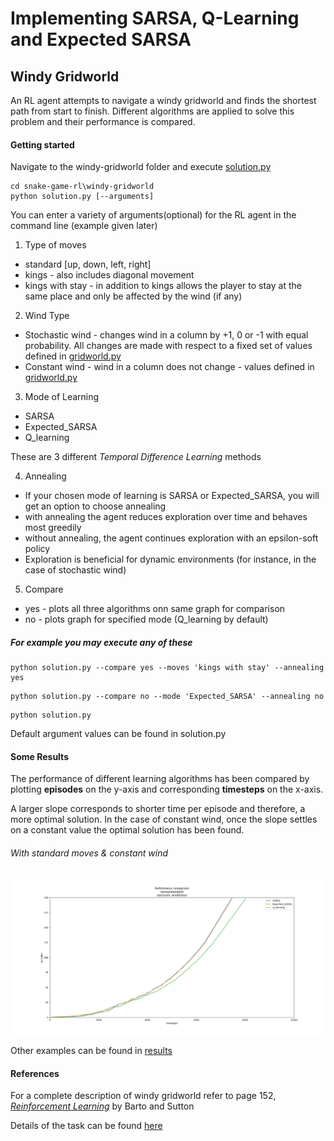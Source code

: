 # Implementing SARSA, Q-Learning and Expected SARSA
##  Windy Gridworld
An RL agent attempts to navigate a windy gridworld and finds the shortest path from start to finish. Different algorithms are applied to solve this problem and their performance is compared.

#### Getting started
Navigate to the windy-gridworld folder and execute [solution.py](windy-gridworld\solution.py)
~~~
cd snake-game-rl\windy-gridworld
python solution.py [--arguments]
~~~
You can enter a variety of arguments(optional) for the RL agent in the command line (example given later)

1) Type of moves
+ standard [up, down, left, right]
+ kings - also includes diagonal movement
+ kings with stay - in addition to kings allows the player to stay at the same place and only be affected by the wind (if any)

2) Wind Type
+ Stochastic wind - changes wind in a column by +1, 0 or -1 with equal probability. All changes are made with respect to a fixed set of values defined in [gridworld.py](windy-gridworld\gridworld.py)
+ Constant wind - wind in a column does not change - values defined in [gridworld.py](windy-gridworld\gridworld.py)

3) Mode of Learning
+ SARSA
+ Expected_SARSA
+ Q_learning

These are 3 different _Temporal Difference Learning_ methods

4) Annealing
+ If your chosen mode of learning is SARSA or Expected_SARSA, you will get an option to choose annealing
+ with annealing the agent reduces exploration over time and behaves most greedily
+ without annealing, the agent continues exploration with an epsilon-soft policy
+ Exploration is beneficial for dynamic environments (for instance, in the case of stochastic wind)

5) Compare
+ yes - plots all three algorithms onn same graph for comparison
+ no - plots graph for specified mode (Q_learning by default)
##### For example you may execute any of these
~~~
python solution.py --compare yes --moves 'kings with stay' --annealing yes
~~~
~~~
python solution.py --compare no --mode 'Expected_SARSA' --annealing no
~~~
~~~
python solution.py
~~~

Default argument values can be found in solution.py

#### Some Results
The performance of different learning algorithms has been compared by plotting __episodes__ on the y-axis and corresponding __timesteps__ on the x-axis.

A larger slope corresponds to shorter time per episode and therefore, a more optimal solution. In the case of constant wind, once the slope settles on a constant value the optimal solution has been found.

###### With standard moves & constant wind

![pic](https://github.com/PranavaSinghal/snake-game-RL/blob/main/windy-gridworld/results/comparison_standard_moves_constant_wind.png)

Other examples can be found in [results](/results)

#### References
For a complete description of windy gridworld refer to page 152, [_Reinforcement Learning_](http://incompleteideas.net/book/RLbook2020.pdf) by Barto and Sutton

Details of the task can be found [here](https://www.cse.iitb.ac.in/~shivaram/teaching/old/cs747-a2020/pa-3/programming-assignment-3.html)
